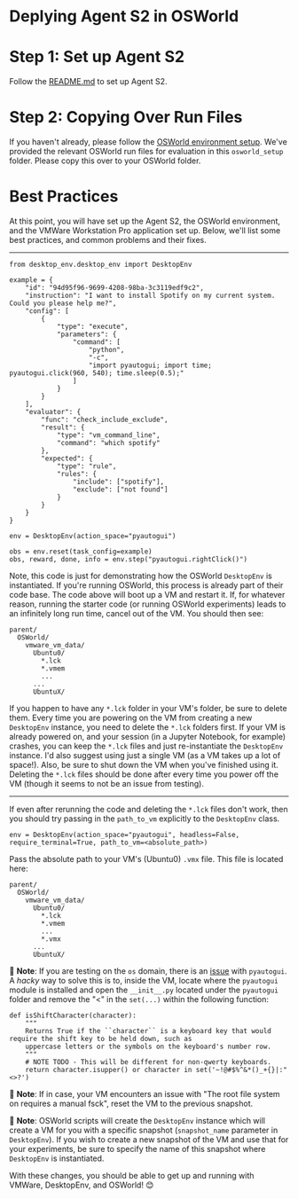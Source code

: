 # Deplying Agent S2 in OSWorld

# Step 1: Set up Agent S2

Follow the [README.md](https://github.com/jdgiles26/Agent-S/blob/main/README.md) to set up Agent S2.

# Step 2: Copying Over Run Files

If you haven't already, please follow the [OSWorld environment setup](https://github.com/xlang-ai/OSWorld/blob/main/README.md). We've provided the relevant OSWorld run files for evaluation in this `osworld_setup` folder. Please copy this over to your OSWorld folder.

# Best Practices

At this point, you will have set up the Agent S2, the OSWorld environment, and the VMWare Workstation Pro application set up. Below, we'll list some best practices, and common problems and their fixes.

---

```
from desktop_env.desktop_env import DesktopEnv

example = {
    "id": "94d95f96-9699-4208-98ba-3c3119edf9c2",
    "instruction": "I want to install Spotify on my current system. Could you please help me?",
    "config": [
        {
            "type": "execute",
            "parameters": {
                "command": [
                    "python",
                    "-c",
                    "import pyautogui; import time; pyautogui.click(960, 540); time.sleep(0.5);"
                ]
            }
        }
    ],
    "evaluator": {
        "func": "check_include_exclude",
        "result": {
            "type": "vm_command_line",
            "command": "which spotify"
        },
        "expected": {
            "type": "rule",
            "rules": {
                "include": ["spotify"],
                "exclude": ["not found"]
            }
        }
    }
}

env = DesktopEnv(action_space="pyautogui")

obs = env.reset(task_config=example)
obs, reward, done, info = env.step("pyautogui.rightClick()")
```

Note, this code is just for demonstrating how the OSWorld `DesktopEnv` is instantiated. If you're running OSWorld, this process is already part of their code base. The code above will boot up a VM and restart it. If, for whatever reason, running the starter code (or running OSWorld experiments) leads to an infinitely long run time, cancel out of the VM.
You should then see:

```
parent/
  OSWorld/
    vmware_vm_data/
      Ubuntu0/
        *.lck
        *.vmem
        ...
      ...
      UbuntuX/
```

If you happen to have any `*.lck` folder in your VM's folder, be sure to delete them. Every time you are powering on the VM from creating a new `DesktopEnv` instance, you need to 
delete the `*.lck` folders first. If your VM is already powered on, and your session (in a Jupyter Notebook, for example) crashes, you can keep the `*.lck` files and just re-instantiate the `DesktopEnv` instance. I'd also suggest using just a single VM (as a VM takes up a lot of space!). Also, be sure to shut down the VM when you've finished using it. Deleting the `*.lck` files should be done after every time you power off the VM (though it seems to not be an issue from testing).

---

If even after rerunning the code and deleting the `*.lck` files don't work, then you should try passing in the `path_to_vm` explicitly to the `DesktopEnv` class. 

```
env = DesktopEnv(action_space="pyautogui", headless=False, require_terminal=True, path_to_vm=<absolute_path>)
```

Pass the absolute path to your VM's (Ubuntu0) `.vmx` file. This file is located here:


```
parent/
  OSWorld/
    vmware_vm_data/
      Ubuntu0/
        *.lck
        *.vmem
        ...
        *.vmx
      ...
      UbuntuX/
```

📌 **Note**: If you are testing on the `os` domain, there is an [issue](https://github.com/asweigart/pyautogui/issues/198#issuecomment-1465268536) with `pyautogui`. A *hacky* way to solve this is to, inside the VM, locate where the `pyautogui` module is installed and open the `__init__.py` located under the `pyautogui` folder and remove the "<" in the `set(...)` within the following function: 

```
def isShiftCharacter(character):
    """
    Returns True if the ``character`` is a keyboard key that would require the shift key to be held down, such as
    uppercase letters or the symbols on the keyboard's number row.
    """
    # NOTE TODO - This will be different for non-qwerty keyboards.
    return character.isupper() or character in set('~!@#$%^&*()_+{}|:"<>?')
```

📌 **Note**: If in case, your VM encounters an issue with "The root file system on <path> requires a manual fsck", reset the VM to the previous snapshot. 

📌 **Note**: OSWorld scripts will create the `DesktopEnv` instance which will create a VM for you with a specific snapshot (`snapshot_name` parameter in `DesktopEnv`). If you wish to create a new snapshot of the VM and use that for your experiments, be sure to specify the name of this snapshot where `DesktopEnv` is instantiated.

With these changes, you should be able to get up and running with VMWare, DesktopEnv, and OSWorld! 😊